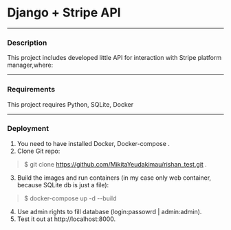 # Django + Stripe API
___
### Description
This project includes developed little API for interaction with Stripe platform manager,where:

___

### Requirements

This project requires Python, SQLite, Docker
___
### Deployment

1) You need to have installed Docker, Docker-compose .
2) Clone Git repo:
> $ git clone https://github.com/MikitaYeudakimau/rishan_test.git .
3) Build the images and run containers (in my case only web container, because SQLite db is just a file):
> $ docker-compose up -d --build
4) Use admin rights to fill database (login:passowrd | admin:admin). 
5) Test it out at http://localhost:8000.